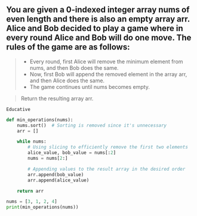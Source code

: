 ## You are given a 0-indexed integer array nums of even length and there is also an empty array arr. Alice and Bob decided to play a game where in every round Alice and Bob will do one move. The rules of the game are as follows:
> - Every round, first Alice will remove the minimum element from nums, and then Bob does the same.
> - Now, first Bob will append the removed element in the array arr, and then Alice does the same.
> - The game continues until nums becomes empty.

> Return the resulting array arr.

`Educative`

```python
def min_operations(nums):
    nums.sort()  # Sorting is removed since it's unnecessary
    arr = []

    while nums:
        # Using slicing to efficiently remove the first two elements
        alice_value, bob_value = nums[:2]
        nums = nums[2:]

        # Appending values to the result array in the desired order
        arr.append(bob_value)
        arr.append(alice_value)

    return arr

nums = [3, 1, 2, 4]
print(min_operations(nums))
```